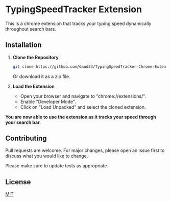 # TypingSpeedTracker Extension

This is a chrome extension that tracks your typing speed dynamically throughout search bars.

## Installation

1. **Clone the Repository**

    ```bash
    git clone https://github.com/Gaud33/TypingSpeedTracker-Chrome-Extension.git
    ```
    Or download it as a zip file.
2. **Load the Extension**
    - Open your browser and navigate to "chrome://extensions/".
    - Enable "Developer Mode".
    - Click on "Load Unpacked" and select the cloned extension.

**You are now able to use the extension as it tracks your speed through your search bar.**


## Contributing

Pull requests are welcome. For major changes, please open an issue first
to discuss what you would like to change.

Please make sure to update tests as appropriate.

## License

[MIT](https://choosealicense.com/licenses/mit/)
